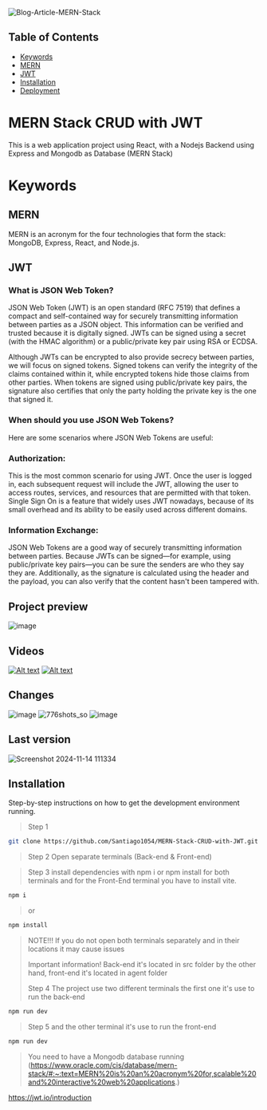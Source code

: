 ![Blog-Article-MERN-Stack](https://github.com/Santiago1054/MERN-Stack-CRUD-with-JWT/assets/170820106/4d5d033c-85b8-4f2f-8aae-05e1e1488394)

## Table of Contents


- [Keywords](#keywords)
- [MERN](#mern)
- [JWT](#jwt)
- [Installation](#installation)
- [Deployment](#deployment)
# MERN Stack CRUD with JWT


This is a web application project using React, with a Nodejs Backend using Express and Mongodb as Database (MERN Stack) 
# Keywords

## MERN

MERN is an acronym for the four technologies that form the stack: MongoDB, Express, React, and Node.js. 

## JWT

### What is JSON Web Token?

JSON Web Token (JWT) is an open standard (RFC 7519) that defines a compact and self-contained way for securely transmitting information between parties as a JSON object. This information can be verified and trusted because it is digitally signed. JWTs can be signed using a secret (with the HMAC algorithm) or a public/private key pair using RSA or ECDSA.

Although JWTs can be encrypted to also provide secrecy between parties, we will focus on signed tokens. Signed tokens can verify the integrity of the claims contained within it, while encrypted tokens hide those claims from other parties. When tokens are signed using public/private key pairs, the signature also certifies that only the party holding the private key is the one that signed it.

### When should you use JSON Web Tokens?
Here are some scenarios where JSON Web Tokens are useful:

### Authorization:
This is the most common scenario for using JWT. Once the user is logged in, each subsequent request will include the JWT, allowing the user to access routes, services, and resources that are permitted with that token. Single Sign On is a feature that widely uses JWT nowadays, because of its small overhead and its ability to be easily used across different domains.

### Information Exchange: 
JSON Web Tokens are a good way of securely transmitting information between parties. Because JWTs can be signed—for example, using public/private key pairs—you can be sure the senders are who they say they are. Additionally, as the signature is calculated using the header and the payload, you can also verify that the content hasn't been tampered with.

## Project preview

![image](https://github.com/user-attachments/assets/77efaaa4-6592-4e2e-ae20-f45a211a560e)

## Videos
[![Alt text](https://img.youtube.com/vi/9Op2t5Fws1E/0.jpg)](https://www.youtube.com/watch?v=9Op2t5Fws1E)
[![Alt text](https://img.youtube.com/vi/t5YSqCU819g/0.jpg)](https://www.youtube.com/watch?v=t5YSqCU819g)
## Changes

![image](https://github.com/user-attachments/assets/39dc65ad-d2e9-4d3c-91d9-09552bf71b8a)
![776shots_so](https://github.com/Santiago1054/MERN-Stack-CRUD-with-JWT/assets/170820106/002654a4-9703-41a9-bdec-3393ccf8556d)
![image](https://github.com/user-attachments/assets/a6e18ea6-fcd3-4260-8ab4-4e4ee26e512e)

## Last version

![Screenshot 2024-11-14 111334](https://github.com/user-attachments/assets/8cf481e2-b038-47b1-9c39-e17d0e74db11)



## Installation

Step-by-step instructions on how to get the development environment running.
> Step 1
```sh
git clone https://github.com/Santiago1054/MERN-Stack-CRUD-with-JWT.git
```
> Step 2 Open separate terminals (Back-end & Front-end)
> 

> Step 3 install dependencies with npm i or npm install for both terminals and for the Front-End terminal you have to install vite.
```sh
npm i 
```
>or
```sh
npm install 
```
> NOTE!!! If you do not open both terminals separately and in their locations it may cause issues
> 
> Important information! Back-end it's located in src folder by the other hand, front-end it's located in agent folder
> 
>Step 4 The project use two different terminals the first one it's use to run the back-end
```sh
npm run dev
```
>Step 5 and the other terminal it's use to run the front-end
```sh
npm run dev
```

> You need to have a Mongodb database running
(https://www.oracle.com/cis/database/mern-stack/#:~:text=MERN%20is%20an%20acronym%20for,scalable%20and%20interactive%20web%20applications.)

https://jwt.io/introduction
